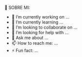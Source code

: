 

<!--
**VictorBrin/VictorBrin** is a ✨ _special_ ✨ repository because its `README.md` (this file) appears on your GitHub profile.

Here are some ideas to get you started:
-->

👤 SOBRE MI:

- 🔭 I’m currently working on ...
- 🌱 I’m currently learning ...
- 👯 I’m looking to collaborate on ...
- 🤔 I’m looking for help with ...
- 💬 Ask me about ...
- 📫 How to reach me: ...
- ⚡ Fun fact: ...

